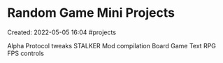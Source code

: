 # Random Game Mini Projects

Created: 2022-05-05 16:04
#projects 

Alpha Protocol tweaks
STALKER Mod compilation
Board Game
Text RPG
FPS controls

